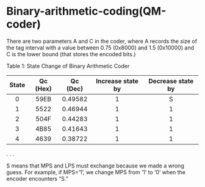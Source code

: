 # Binary-arithmetic-coding(QM-coder)
There are two parameters
A and C in the coder, where A records the size of the tag interval with a value between
0.75 (0x8000) and 1.5 (0x10000) and C is the lower bound (that stores the encoded bits.)



Table 1: State Change of Binary Arithmetic Coder

| State | Qc (Hex) | Qc (Dec) | Increase state by | Decrease state by |
| :---: | :------: | :------: | :---------------: | :---------------: |
|   0   |   59EB   | 0.49582  |         1         |         S         |
|   1   |   5522   | 0.46944  |         1         |         1         |
|   2   |   504F   | 0.44283  |         1         |         1         |
|   3   |   4B85   | 0.41643  |         1         |         1         |
|   4   |   4639   | 0.38722  |         1         |         1         |

.
.
.

S means that MPS and LPS must exchange because we made a wrong guess. For example,
if MPS=’1’, we change MPS from ‘1’ to ‘0’ when the encoder encounters “S.”
